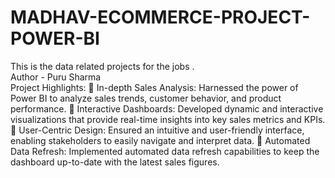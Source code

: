 # MADHAV-ECOMMERCE-PROJECT-POWER-BI
This is the data related projects for the jobs .
<br>
Author - Puru Sharma
<br>
Project Highlights:
🔹 In-depth Sales Analysis: Harnessed the power of Power BI to analyze sales trends, customer behavior, and product performance.
🔹 Interactive Dashboards: Developed dynamic and interactive visualizations that provide real-time insights into key sales metrics and KPIs.
🔹 User-Centric Design: Ensured an intuitive and user-friendly interface, enabling stakeholders to easily navigate and interpret data.
🔹 Automated Data Refresh: Implemented automated data refresh capabilities to keep the dashboard up-to-date with the latest sales figures.

